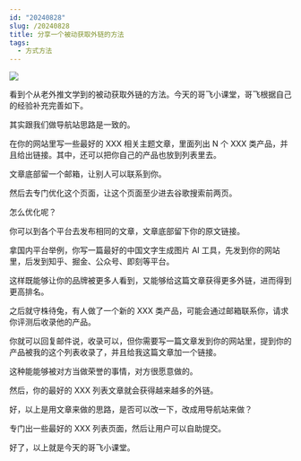 ```yaml
---
id: "20240828"
slug: /20240828
title: 分享一个被动获取外链的方法
tags:
  - 方式方法
---
```

![](https://images.lummstudio.com/images/2024/09/miniclass/20240828-01.webp)

看到个从老外推文学到的被动获取外链的方法。今天的哥飞小课堂，哥飞根据自己的经验补充完善如下。

其实跟我们做导航站思路是一致的。

在你的网站里写一些最好的 XXX 相关主题文章，里面列出 N 个 XXX 类产品，并且给出链接。其中，还可以把你自己的产品也放到列表里去。

文章底部留一个邮箱，让别人可以联系到你。

然后去专门优化这个页面，让这个页面至少进去谷歌搜索前两页。

怎么优化呢？

你可以到各个平台去发布相同的文章，文章底部留下你的原文链接。

拿国内平台举例，你写一篇最好的中国文字生成图片 AI 工具，先发到你的网站里，后发到知乎、掘金、公众号、即刻等平台。

这样既能够让你的品牌被更多人看到，又能够给这篇文章获得更多外链，进而得到更高排名。

之后就守株待兔，有人做了一个新的 XXX 类产品，可能会通过邮箱联系你，请求你评测后收录他的产品。

你就可以回复邮件说，收录可以，但你需要写一篇文章发到你的网站里，提到你的产品被我的这个列表收录了，并且给我这篇文章加一个链接。

这种能能够被对方当做荣誉的事情，对方很愿意做的。

然后，你的最好的 XXX 列表文章就会获得越来越多的外链。

好，以上是用文章来做的思路，是否可以改一下，改成用导航站来做？

专门出一些最好的 XXX 列表页面，然后让用户可以自助提交。

好了，以上就是今天的哥飞小课堂。